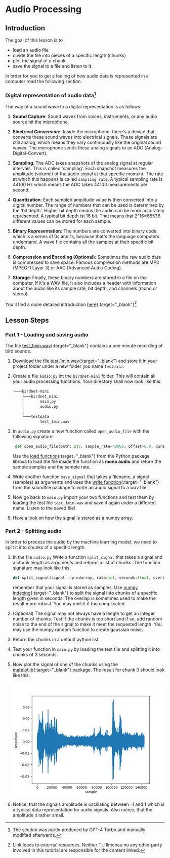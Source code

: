 # Audio Processing

## Introduction

The goal of this lesson is to

* load an audio file 
* divide the file into pieces of a specific length (chunks)
* plot the signal of a chunk
* save the signal to a file and listen to it 

In order for you to get a feeling of how audio data is represented in a computer read the following section.


### Digital representation of audio data[^1]

The way of a sound wave to a digital representation is as follows:

1. **Sound Capture**: Sound waves from voices, instruments, or any audio source hit the microphone.

2. **Electrical Conversion:**: Inside the microphone, there's a device that converts these sound waves into electrical signals. These signals are still analog, which means they vary continuously like the original sound waves. The microphone sends these analog signals to an ADC (Analog-Digital-Convert). 

3. **Sampling**: The ADC takes snapshots of the analog signal at regular intervals. This is called 'sampling'. Each snapshot measures the amplitude (volume) of the audio signal at that specific moment. The rate at which this happens is called `sampling rate`. A typical sampling rate is 44100 Hz which means the ADC takes 44100 measurements per second. 

4. **Quantization**: Each sampled amplitude value is then converted into a digital number. The range of numbers that can be used is determined by the 'bit depth'. Higher bit depth means the audio can be more accurately represented. A typical bit depth ist 16 bit. That means that 2^16=65536 different values can be stored for each sample. 

5. **Binary Representation**: The numbers are converted into binary code, which is a series of 0s and 1s, because that's the language computers understand. A wave file contains all the samples at their specific bit depth. 

6. **Compression and Encoding (Optional)**: Sometimes the raw audio data is compressed to save space. Famous compression methods are MP3 (MPEG-1 Layer 3) or AAC (Advanced Audio Coding).

7. **Storage**: Finally, these binary numbers are stored in a file on the computer. If it's a WAV file, it also includes a header with information about the audio like its sample rate, bit depth, and channels (mono or stereo).


You'll find a more detailed introduction [here](https://woodandfirestudio.com/en/sample-rate-bit-depth/){:target="_blank"}[^2]

[^1]: The section was partly produced by GPT-4 Turbo and manually modified afterwards. 

[^2]: Link leads to external resources. Neither TU Ilmenau no any other party involved in this tutorial are responsible for the content linked. 

## Lesson Steps

### Part 1 - Loading and saving audio

The file [test_1min.wav](./files/test_1min.wav){:target="_blank"} contains a one minute recording of bird sounds. 

1. Download the file [test_1min.wav](./files/test_1min.wav){:target="_blank"} and store it in your project folder under a new folder you name `testdata`. 

2. Create a file `audio.py` int the `birdnet-mini` folder. This will contain all your audio processing functions. Your directory shall now look like this:

    ```
    └───birdnet-mini
        ├───birdnet_mini
        │       main.py
        |       audio.py
        │
        └───testdata
                test_1min.wav
    ```


3. In `audio.py` create a new function called `open_audio_file` with the following signature: 

    ```python
     def open_audio_file(path: str, sample_rate=48000, offset=0.0, duration=None): 
    ```
        
    Use the [load function](https://librosa.org/doc/latest/generated/librosa.load.html#librosa.load){:target="_blank"} from the Python package librosa to load the file inside the function as **mono audio** and return the sample samples and the sample rate. 

4. Write another function `save_signal` that takes a filename, a signal (samples) as arguments and uses the [write function](https://python-soundfile.readthedocs.io/en/0.11.0/#read-write-functions){:target="_blank"} from the soundfile package to write an audio signal to a wav file.

5. Now go back to `main.py` import your two functions and test them by loading the test file `test_1min.wav` and save it again under a different name. Listen to the saved file! 

6. Have a look on how the signal is stored as a numpy array. 


### Part 2 - Splitting audio

In order to process the audio by the machine learning model, we need to split it into chunks of a specific length.

1. In the file `audio.py` Write a function `split_signal` that takes a signal and a chunk length as arguments and returns a list of chunks. The function signature may look like this:

    ```python
    def split_signal(signal: np.ndarray, rate:int, seconds:float, overlap: float, min_len:float) -> List[np.ndarray]:
    ```

    remember that your signal is stored as samples. Use [numpy indexing](https://numpy.org/doc/stable/user/basics.indexing.html){:target="_blank"} to split the signal into chunks of a specific length given in seconds. The overlap is sometimes used to make the result more robust. You may omit it if too complicated.

2. (Optional) The signal may not always have a length to get an integer number of chunks. Test if the chunks is too short and if so, add random noise to the end of the signal to make it meet the requested length. You may use the numpy random function to create gaussian noise.  


3. Return the chunks in a default python list.

4. Test your function in `main.py` by loading the test file and splitting it into chunks of 3 seconds. 

5. Now plot the signal of one of the chunks using the [matplotlib](https://matplotlib.org/stable/contents.html){:target="_blank"} package. The result for chunk 0 should look like this:

    ![Signal Plot](./pictures/signal_plot.png)

6. Notice, that the signals amplitude is oscillating between -1 and 1 which is a typical data representation for audio signals. Also notice, that the amplitude it rather small.
